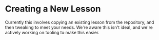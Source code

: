 # Creating a New Lesson

Currently this involves copying an existing lesson from the repository, and then tweaking to meet your needs. We're aware this isn't ideal, and we're actively working on tooling to make this easier.

